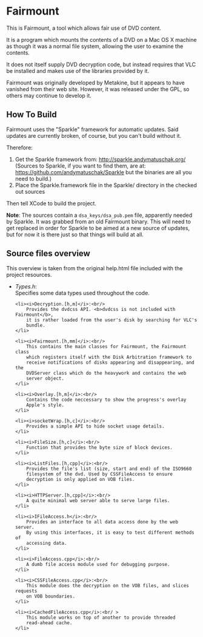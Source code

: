 # Fairmount

This is Fairmount, a tool which allows fair use of DVD content.

It is a program which mounts the contents of a DVD on a Mac OS X
machine as though it was a normal file system, allowing the user to
examine the contents.

It does not itself supply DVD decryption code, but instead requires
that VLC be installed and makes use of the libraries provided by it.

Fairmount was originally developed by Metakine, but it appears to have
vanished from their web site. However, it was released under the GPL,
so others may continue to develop it.

## How To Build

Fairmount uses the "Sparkle" framework for automatic updates. Said
updates are currently broken, of course, but you can't build without
it.

Therefore:

1. Get the Sparkle framework from: <http://sparkle.andymatuschak.org/>
   (Sources to Sparkle, if you want to find them, are at:
   <https://github.com/andymatuschak/Sparkle> but the binaries are all
   you need to build.)
2. Place the Sparkle.framework file in the Sparkle/ directory in the
   checked out sources

Then tell XCode to build the project.

**Note**: The sources contain a `dsa_keys/dsa_pub.pem` file,
apparently needed by Sparkle. It was grabbed from an old Fairmount
binary. This will need to get replaced in order for Sparkle to be
aimed at a new source of updates, but for now it is there just so that
things will build at all.

## Source files overview

This overview is taken from the original help.html file included with
the project resources.

<ul>
    <li><i>Types.h</i>:<br/>
        Specifies some data types used throughout the code.
    </li>

    <li><i>Decryption.[h,m]</i>:<br/>
        Provides the dvdcss API. <b>dvdcss is not included with Fairmount</b>,
        it is rather loaded from the user's disk by searching for VLC's
        bundle.
    </li>

    <li><i>Fairmount.[h,mm]</i>:<br/>
        This contains the main classes for Fairmount, the Fairmount class
        which registers itself with the Disk Arbitration framework to
        receive notifications of disks appearing and disappearing, and the
        DVDServer class which do the heavywork and contains the web
        server object.
    </li>

    <li><i>Overlay.[h,m]</i>:<br/>
        Contains the code neccessary to show the progress's overlay
        Apple's style.
    </li>

    <li><i>socketWrap.[h,c]</i>:<br/>
        Provides a simple API to hide socket usage details.
    </li>

    <li><i>FileSize.[h,c]</i>:<br/>
        Function that provides the byte size of block devices.
    </li>

    <li><i>ListFiles.[h,cpp]</i>:<br/>
        Provides the file's list (size, start and end) of the ISO9660
        filesystem of the dvd. Used by CSSFileAccess to ensure
        decryption is only applied on VOB files.
    </li>

    <li><i>HTTPServer.[h,cpp]</i>:<br/>
        A quite minimal web server able to serve large files.
    </li>

    <li><i>IFileAccess.h</i>:<br/>
        Provides an interface to all data access done by the web server.
        By using this interfaces, it is easy to test different methods of
        accessing data.
    </li>

    <li><i>FileAccess.cpp</i>:<br/>
        A dumb file access module used for debugging purpose.
    </li>

    <li><i>CSSFileAccess.cpp</i>:<br/>
        This module does the decryption on the VOB files, and slices requests
        on VOB boundaries.
    </li>

    <li><i>CachedFileAccess.cpp</i>:<br/ >
        This module works on top of another to provide threaded
        read-ahead cache.
    </li>
</ul>
